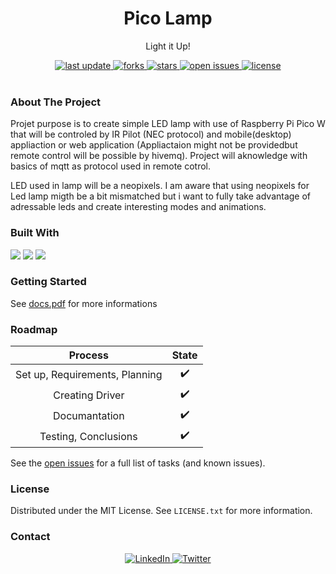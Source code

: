 <div align="center">
  
  <h1> Pico Lamp </h1>
  <p> Light it Up! </p>
  
  <div>
    <a href="">
      <img src="https://img.shields.io/github/last-commit/psp515/PicoLamp" alt="last update" />
    </a>
    <a href="https://github.com/psp515/PicoLamp/network/members">
      <img src="https://img.shields.io/github/forks/psp515/PicoLamp" alt="forks" />
    </a>
    <a href="https://github.com/psp515/PicoLamp/stargazers">
      <img src="https://img.shields.io/github/stars/psp515/PicoLamp" alt="stars" />
    </a>
    <a href="https://github.com/psp515/PicoLamp/issues/">
      <img src="https://img.shields.io/github/issues/psp515/PicoLamp" alt="open issues" />
    </a>
    <a href="https://github.com/psp515/PicoLamp/blob/main/LICENSE">
      <img src="https://img.shields.io/github/license/psp515/PicoLamp" alt="license" />
    </a>
  </div>
</div>  

<br/>

### About The Project


Projet purpose is to create simple LED lamp with use of Raspberry Pi Pico W that will be controled by IR Pilot (NEC protocol) and mobile(desktop) appliaction or web application (Appliactaion might not be providedbut remote control will be possible by hivemq). Project will aknowledge with basics of mqtt as protocol used in remote cotrol.

LED used in lamp will be a neopixels. I am aware that using neopixels for Led lamp migth be a bit mismatched but i want to fully take advantage of adressable leds and create interesting modes and animations.

### Built With

<div>
  <a>
    <img src="https://img.shields.io/badge/-Micropyhon-FFFFFF?logo=micropyhon" />
  </a>
  <a>
    <img src="https://img.shields.io/badge/-Python-FFFFFF?logo=python" />
  </a>
  <a>
    <img src="https://img.shields.io/badge/-HiveMQ-FFFFFF?logo=hivemq" />
  </a>
</div>

### Getting Started

See [docs.pdf](https://github.com/psp515/PicoLamp/blob/main/docs.pdf) for more informations

### Roadmap

Process | State |
:-: | :-: |
Set up, Requirements, Planning | ✔️ |
Creating Driver | ✔️|
Documantation | ✔️ |
Testing, Conclusions | ✔️ |

See the [open issues](https://github.com/psp515/MicroPico/issues) for a full list of tasks (and known issues).

### License

Distributed under the MIT License. See `LICENSE.txt` for more information.

### Contact

<div align="center">
  <a href="https://www.linkedin.com/in/lukasz-psp515-kolber/">
    <img src="https://img.shields.io/badge/LinkedIn-0077B5?style=for-the-badge&logo=linkedin&logoColor=white" alt="LinkedIn" />
  </a>
  <a href="https://twitter.com/psp515">
    <img src="https://img.shields.io/badge/Twitter-1DA1F2?style=for-the-badge&logo=twitter&logoColor=white" alt="Twitter" />
  </a>
</div>


